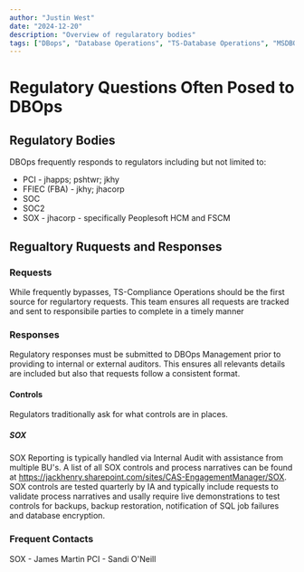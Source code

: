 ```yaml
---
author: "Justin West"
date: "2024-12-20"
description: "Overview of regularatory bodies"
tags: ["DBops", "Database Operations", "TS-Database Operations", "MSDBOps", "Audit", "Standards", "Backup"]
---
```


# Regulatory Questions Often Posed to DBOps

## Regulatory Bodies
DBOps frequently responds to regulators including but not limited to:
* PCI - jhapps; pshtwr; jkhy
* FFIEC (FBA) - jkhy; jhacorp
* SOC
* SOC2
* SOX - jhacorp - specifically Peoplesoft HCM and FSCM

## Regualtory Ruquests and Responses
### Requests
While frequently bypasses, TS-Compliance Operations should be the first source for regulartory requests.  This team ensures all requests are tracked and sent to responsibile parties to complete in a timely manner

### Responses
Regulatory responses must be submitted to DBOps Management prior to providing to internal or external auditors.  This ensures all relevants details are included but also that requests follow a consistent format.

#### Controls
Regulators traditionally ask for what controls are in places.  
##### SOX 
SOX Reporting is typically handled via Internal Audit with assistance from multiple BU's.  A list of all SOX controls and process narratives can be found at https://jackhenry.sharepoint.com/sites/CAS-EngagementManager/SOX.  
SOX controls are tested quarterly by IA and typically include requests to validate process narratives and usally require live demonstrations to test controls for backups, backup restoration, notification of SQL job failures and database encryption.

### Frequent Contacts
SOX - James Martin
PCI - Sandi O'Neill
